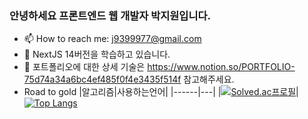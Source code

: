 ### 안녕하세요 프론트엔드 웹 개발자 박지원입니다.
- 📫 How to reach me: j9399977@gmail.com
- 🌱 NextJS 14버전을 학습하고 있습니다.
- 💬 포트폴리오에 대한 상세 기술은 https://www.notion.so/PORTFOLIO-75d74a34a6bc4ef485f0f4e3435f514f 참고해주세요.
- Road to gold
|알고리즘|사용하는언어|
|------|---|
|[![Solved.ac프로필](http://mazassumnida.wtf/api/v2/generate_badge?boj=tacoding)](https://solved.ac/whereisjw)|[![Top Langs](https://github-readme-stats.vercel.app/api/top-langs/?username=whereisjw&langs_count=8)](https://github.com/whereisjw/github-readme-stats)




<!--
**whereisjw/whereisjw** is a ✨ _special_ ✨ repository because its `README.md` (this file) appears on your GitHub profile.

Here are some ideas to get you started:

- 🔭 I’m currently working on ...
- 🌱 I’m currently learning ...
- 👯 I’m looking to collaborate on ...
- 🤔 I’m looking for help with ...
- 💬 Ask me about ...
- 📫 How to reach me: ...
- 😄 Pronouns: ...
- ⚡ Fun fact: ...
-->
